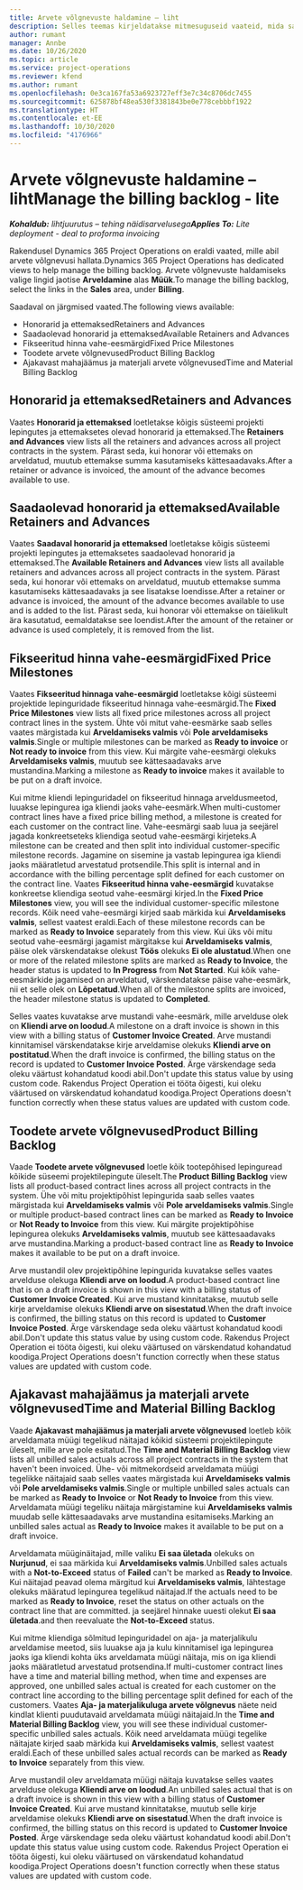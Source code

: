 ```yaml
---
title: Arvete võlgnevuste haldamine – liht
description: Selles teemas kirjeldatakse mitmesuguseid vaateid, mida saab kasutada arvete võlgnevuste haldamisel.
author: rumant
manager: Annbe
ms.date: 10/26/2020
ms.topic: article
ms.service: project-operations
ms.reviewer: kfend
ms.author: rumant
ms.openlocfilehash: 0e3ca167fa53a6923727eff3e7c34c8706dc7455
ms.sourcegitcommit: 625878bf48ea530f3381843be0e778cebbbf1922
ms.translationtype: HT
ms.contentlocale: et-EE
ms.lasthandoff: 10/30/2020
ms.locfileid: "4176966"
---
```

# <a name="manage-the-billing-backlog---lite"></a><span data-ttu-id="55a54-103">Arvete võlgnevuste haldamine – liht</span><span class="sxs-lookup"><span data-stu-id="55a54-103">Manage the billing backlog - lite</span></span>

<span data-ttu-id="55a54-104">_**Kohaldub:** lihtjuurutus – tehing näidisarvelusega_</span><span class="sxs-lookup"><span data-stu-id="55a54-104">_**Applies To:** Lite deployment - deal to proforma invoicing_</span></span>

<span data-ttu-id="55a54-105">Rakendusel Dynamics 365 Project Operations on eraldi vaated, mille abil arvete võlgnevusi hallata.</span><span class="sxs-lookup"><span data-stu-id="55a54-105">Dynamics 365 Project Operations has dedicated views to help manage the billing backlog.</span></span> <span data-ttu-id="55a54-106">Arvete võlgnevuste haldamiseks valige lingid jaotise **Arveldamine** alas **Müük**.</span><span class="sxs-lookup"><span data-stu-id="55a54-106">To manage the billing backlog, select the links in the **Sales** area, under **Billing**.</span></span> 

<span data-ttu-id="55a54-107">Saadaval on järgmised vaated.</span><span class="sxs-lookup"><span data-stu-id="55a54-107">The following views available:</span></span>

- <span data-ttu-id="55a54-108">Honorarid ja ettemaksed</span><span class="sxs-lookup"><span data-stu-id="55a54-108">Retainers and Advances</span></span>
- <span data-ttu-id="55a54-109">Saadaolevad honorarid ja ettemaksed</span><span class="sxs-lookup"><span data-stu-id="55a54-109">Available Retainers and Advances</span></span>
- <span data-ttu-id="55a54-110">Fikseeritud hinna vahe-eesmärgid</span><span class="sxs-lookup"><span data-stu-id="55a54-110">Fixed Price Milestones</span></span>
- <span data-ttu-id="55a54-111">Toodete arvete võlgnevused</span><span class="sxs-lookup"><span data-stu-id="55a54-111">Product Billing Backlog</span></span>
- <span data-ttu-id="55a54-112">Ajakavast mahajäämus ja materjali arvete võlgnevused</span><span class="sxs-lookup"><span data-stu-id="55a54-112">Time and Material Billing Backlog</span></span>

## <a name="retainers-and-advances"></a><span data-ttu-id="55a54-113">Honorarid ja ettemaksed</span><span class="sxs-lookup"><span data-stu-id="55a54-113">Retainers and Advances</span></span>

<span data-ttu-id="55a54-114">Vaates **Honorarid ja ettemaksed** loetletakse kõigis süsteemi projekti lepingutes ja ettemaksetes olevad honorarid ja ettemaksed.</span><span class="sxs-lookup"><span data-stu-id="55a54-114">The **Retainers and Advances** view lists all the retainers and advances across all project contracts in the system.</span></span> <span data-ttu-id="55a54-115">Pärast seda, kui honorar või ettemaks on arveldatud, muutub ettemakse summa kasutamiseks kättesaadavaks.</span><span class="sxs-lookup"><span data-stu-id="55a54-115">After a retainer or advance is invoiced, the amount of the advance becomes available to use.</span></span>

## <a name="available-retainers-and-advances"></a><span data-ttu-id="55a54-116">Saadaolevad honorarid ja ettemaksed</span><span class="sxs-lookup"><span data-stu-id="55a54-116">Available Retainers and Advances</span></span>

<span data-ttu-id="55a54-117">Vaates **Saadaval honorarid ja ettemaksed** loetletakse kõigis süsteemi projekti lepingutes ja ettemaksetes saadaolevad honorarid ja ettemaksed.</span><span class="sxs-lookup"><span data-stu-id="55a54-117">The **Available Retainers and Advances** view lists all available retainers and advances across all project contracts in the system.</span></span> <span data-ttu-id="55a54-118">Pärast seda, kui honorar või ettemaks on arveldatud, muutub ettemakse summa kasutamiseks kättesaadavaks ja see lisatakse loendisse.</span><span class="sxs-lookup"><span data-stu-id="55a54-118">After a retainer or advance is invoiced, the amount of the advance becomes available to use and is added to the list.</span></span> <span data-ttu-id="55a54-119">Pärast seda, kui honorar või ettemakse on täielikult ära kasutatud, eemaldatakse see loendist.</span><span class="sxs-lookup"><span data-stu-id="55a54-119">After the amount of the retainer or advance is used completely, it is removed from the list.</span></span>

## <a name="fixed-price-milestones"></a><span data-ttu-id="55a54-120">Fikseeritud hinna vahe-eesmärgid</span><span class="sxs-lookup"><span data-stu-id="55a54-120">Fixed Price Milestones</span></span>

<span data-ttu-id="55a54-121">Vaates **Fikseeritud hinnaga vahe-eesmärgid** loetletakse kõigi süsteemi projektide lepinguridade fikseeritud hinnaga vahe-eesmärgid.</span><span class="sxs-lookup"><span data-stu-id="55a54-121">The **Fixed Price Milestones** view lists all fixed price milestones across all project contract lines in the system.</span></span> <span data-ttu-id="55a54-122">Ühte või mitut vahe-eesmärke saab selles vaates märgistada kui **Arveldamiseks valmis** või **Pole arveldamiseks valmis**.</span><span class="sxs-lookup"><span data-stu-id="55a54-122">Single or multiple milestones can be marked as **Ready to invoice** or **Not ready to invoice** from this view.</span></span> <span data-ttu-id="55a54-123">Kui märgite vahe-eesmärgi olekuks **Arveldamiseks valmis**, muutub see kättesaadavaks arve mustandina.</span><span class="sxs-lookup"><span data-stu-id="55a54-123">Marking a milestone as **Ready to invoice** makes it available to be put on a draft invoice.</span></span>

<span data-ttu-id="55a54-124">Kui mitme kliendi lepinguridadel on fikseeritud hinnaga arveldusmeetod, luuakse lepingurea iga kliendi jaoks vahe-eesmärk.</span><span class="sxs-lookup"><span data-stu-id="55a54-124">When multi-customer contract lines have a fixed price billing method, a milestone is created for each customer on the contract line.</span></span> <span data-ttu-id="55a54-125">Vahe-eesmärgi saab luua ja seejärel jagada konkreetseteks kliendiga seotud vahe-eesmärgi kirjeteks.</span><span class="sxs-lookup"><span data-stu-id="55a54-125">A milestone can be created and then split into individual customer-specific milestone records.</span></span> <span data-ttu-id="55a54-126">Jagamine on sisemine ja vastab lepingurea iga kliendi jaoks määratletud arvestatud protsendile.</span><span class="sxs-lookup"><span data-stu-id="55a54-126">This split is internal and in accordance with the billing percentage split defined for each customer on the contract line.</span></span> <span data-ttu-id="55a54-127">Vaates **Fikseeritud hinna vahe-eesmärgid** kuvatakse konkreetse kliendiga seotud vahe-eesmärgi kirjed.</span><span class="sxs-lookup"><span data-stu-id="55a54-127">In the **Fixed Price Milestones** view, you will see the individual customer-specific milestone records.</span></span> <span data-ttu-id="55a54-128">Kõik need vahe-eesmärgi kirjed saab märkida kui **Arveldamiseks valmis**, sellest vaatest eraldi.</span><span class="sxs-lookup"><span data-stu-id="55a54-128">Each of these milestone records can be marked as **Ready to Invoice** separately from this view.</span></span> <span data-ttu-id="55a54-129">Kui üks või mitu seotud vahe-eesmärgi jagamist märgitakse kui **Arveldamiseks valmis**, päise olek värskendatakse olekust **Töös** olekuks **Ei ole alustatud**.</span><span class="sxs-lookup"><span data-stu-id="55a54-129">When one or more of the related milestone splits are marked as **Ready to Invoice**, the header status is updated to **In Progress** from **Not Started**.</span></span> <span data-ttu-id="55a54-130">Kui kõik vahe-eesmärkide jagamised on arveldatud, värskendatakse päise vahe-eesmärk, nii et selle olek on **Lõpetatud**.</span><span class="sxs-lookup"><span data-stu-id="55a54-130">When all of the milestone splits are invoiced, the header milestone status is updated to **Completed**.</span></span>

<span data-ttu-id="55a54-131">Selles vaates kuvatakse arve mustandi vahe-eesmärk, mille arvelduse olek on **Kliendi arve on loodud**.</span><span class="sxs-lookup"><span data-stu-id="55a54-131">A milestone on a draft invoice is shown in this view with a billing status of **Customer Invoice Created**.</span></span> <span data-ttu-id="55a54-132">Arve mustandi kinnitamisel värskendatakse kirje arveldamise olekuks **Kliendi arve on postitatud**.</span><span class="sxs-lookup"><span data-stu-id="55a54-132">When the draft invoice is confirmed, the billing status on the record is updated to **Customer Invoice Posted**.</span></span> <span data-ttu-id="55a54-133">Ärge värskendage seda oleku väärtust kohandatud koodi abil.</span><span class="sxs-lookup"><span data-stu-id="55a54-133">Don't update this status value by using custom code.</span></span> <span data-ttu-id="55a54-134">Rakendus Project Operation ei tööta õigesti, kui oleku väärtused on värskendatud kohandatud koodiga.</span><span class="sxs-lookup"><span data-stu-id="55a54-134">Project Operations doesn't function correctly when these status values are updated with custom code.</span></span>

## <a name="product-billing-backlog"></a><span data-ttu-id="55a54-135">Toodete arvete võlgnevused</span><span class="sxs-lookup"><span data-stu-id="55a54-135">Product Billing Backlog</span></span>

<span data-ttu-id="55a54-136">Vaade **Toodete arvete võlgnevused** loetle kõik tootepõhised lepinguread kõikide süseemi projektilepingute üleselt.</span><span class="sxs-lookup"><span data-stu-id="55a54-136">The **Product Billing Backlog** view lists all product-based contract lines across all project contracts in the system.</span></span> <span data-ttu-id="55a54-137">Ühe või mitu projektipõhist lepingurida saab selles vaates märgistada kui **Arveldamiseks valmis** või **Pole arveldamiseks valmis**.</span><span class="sxs-lookup"><span data-stu-id="55a54-137">Single or multiple product-based contract lines can be marked as **Ready to Invoice** or **Not Ready to Invoice** from this view.</span></span> <span data-ttu-id="55a54-138">Kui märgite projektipõhise lepingurea olekuks **Arveldamiseks valmis**, muutub see kättesaadavaks arve mustandina.</span><span class="sxs-lookup"><span data-stu-id="55a54-138">Marking a product-based contract line as **Ready to Invoice** makes it available to be put on a draft invoice.</span></span>

<span data-ttu-id="55a54-139">Arve mustandil olev projektipõhine lepingurida kuvatakse selles vaates arvelduse olekuga **Kliendi arve on loodud**.</span><span class="sxs-lookup"><span data-stu-id="55a54-139">A product-based contract line that is on a draft invoice is shown in this view with a billing status of **Customer Invoice Created**.</span></span> <span data-ttu-id="55a54-140">Kui arve mustand kinnitatakse, muutub selle kirje arveldamise olekuks **Kliendi arve on sisestatud**.</span><span class="sxs-lookup"><span data-stu-id="55a54-140">When the draft invoice is confirmed, the billing status on this record is updated to **Customer Invoice Posted**.</span></span> <span data-ttu-id="55a54-141">Ärge värskendage seda oleku väärtust kohandatud koodi abil.</span><span class="sxs-lookup"><span data-stu-id="55a54-141">Don't update this status value by using custom code.</span></span> <span data-ttu-id="55a54-142">Rakendus Project Operation ei tööta õigesti, kui oleku väärtused on värskendatud kohandatud koodiga.</span><span class="sxs-lookup"><span data-stu-id="55a54-142">Project Operations doesn't function correctly when these status values are updated with custom code.</span></span>

## <a name="time-and-material-billing-backlog"></a><span data-ttu-id="55a54-143">Ajakavast mahajäämus ja materjali arvete võlgnevused</span><span class="sxs-lookup"><span data-stu-id="55a54-143">Time and Material Billing Backlog</span></span>

<span data-ttu-id="55a54-144">Vaade **Ajakavast mahajäämus ja materjali arvete võlgnevused** loetleb kõik arveldamata müügi tegelikud näitajad kõikid süsteemi projektilepingute üleselt, mille arve pole esitatud.</span><span class="sxs-lookup"><span data-stu-id="55a54-144">The **Time and Material Billing Backlog** view lists all unbilled sales actuals across all project contracts in the system that haven't been invoiced.</span></span> <span data-ttu-id="55a54-145">Ühe- või mitmekordseid arveldamata müügi tegelikke näitajaid saab selles vaates märgistada kui **Arveldamiseks valmis** või **Pole arveldamiseks valmis**.</span><span class="sxs-lookup"><span data-stu-id="55a54-145">Single or multiple unbilled sales actuals can be marked as **Ready to Invoice** or **Not Ready to Invoice** from this view.</span></span> <span data-ttu-id="55a54-146">Arveldamata müügi tegeliku näitaja märgistamine kui **Arveldamiseks valmis** muudab selle kättesaadavaks arve mustandina esitamiseks.</span><span class="sxs-lookup"><span data-stu-id="55a54-146">Marking an unbilled sales actual as **Ready to Invoice** makes it available to be put on a draft invoice.</span></span>

<span data-ttu-id="55a54-147">Arveldamata müüginäitajad, mille valiku **Ei saa ületada** olekuks on **Nurjunud**, ei saa märkida kui **Arveldamiseks valmis**.</span><span class="sxs-lookup"><span data-stu-id="55a54-147">Unbilled sales actuals with a **Not-to-Exceed** status of **Failed** can't be marked as **Ready to Invoice**.</span></span> <span data-ttu-id="55a54-148">Kui näitajad peavad olema märgitud kui **Arveldamiseks valmis**, lähtestage olekuks määratud lepingurea tegelikud näitajad.</span><span class="sxs-lookup"><span data-stu-id="55a54-148">If the actuals need to be marked as **Ready to Invoice**, reset the status on other actuals on the contract line that are committed.</span></span> <span data-ttu-id="55a54-149">ja seejärel hinnake uuesti olekut **Ei saa ületada**.</span><span class="sxs-lookup"><span data-stu-id="55a54-149">and then reevaluate the **Not-to-Exceed** status.</span></span>

<span data-ttu-id="55a54-150">Kui mitme kliendiga sõlmitud lepinguridadel on aja- ja materjalikulu arveldamise meetod, siis luuakse aja ja kulu kinnitamisel iga lepingurea jaoks iga kliendi kohta üks arveldamata müügi näitaja, mis on iga kliendi jaoks määratletud arvestatud protsendina.</span><span class="sxs-lookup"><span data-stu-id="55a54-150">If multi-customer contract lines have a time and material billing method, when time and expenses are approved, one unbilled sales actual is created for each customer on the contract line according to the billing percentage split defined for each of the customers.</span></span> <span data-ttu-id="55a54-151">Vaates **Aja- ja materjalikuluga arvete võlgnevus** näete neid kindlat klienti puudutavaid arveldamata müügi näitajaid.</span><span class="sxs-lookup"><span data-stu-id="55a54-151">In the **Time and Material Billing Backlog** view, you will see these individual customer-specific unbilled sales actuals.</span></span> <span data-ttu-id="55a54-152">Kõik need arveldamata müügi tegelike näitajate kirjed saab märkida kui **Arveldamiseks valmis**, sellest vaatest eraldi.</span><span class="sxs-lookup"><span data-stu-id="55a54-152">Each of these unbilled sales actual records can be marked as **Ready to Invoice** separately from this view.</span></span>

<span data-ttu-id="55a54-153">Arve mustandil olev arveldamata müügi näitaja kuvatakse selles vaates arvelduse olekuga **Kliendi arve on loodud**.</span><span class="sxs-lookup"><span data-stu-id="55a54-153">An unbilled sales actual that is on a draft invoice is shown in this view with a billing status of **Customer Invoice Created**.</span></span> <span data-ttu-id="55a54-154">Kui arve mustand kinnitatakse, muutub selle kirje arveldamise olekuks **Kliendi arve on sisestatud**.</span><span class="sxs-lookup"><span data-stu-id="55a54-154">When the draft invoice is confirmed, the billing status on this record is updated to **Customer Invoice Posted**.</span></span> <span data-ttu-id="55a54-155">Ärge värskendage seda oleku väärtust kohandatud koodi abil.</span><span class="sxs-lookup"><span data-stu-id="55a54-155">Don't update this status value using custom code.</span></span> <span data-ttu-id="55a54-156">Rakendus Project Operation ei tööta õigesti, kui oleku väärtused on värskendatud kohandatud koodiga.</span><span class="sxs-lookup"><span data-stu-id="55a54-156">Project Operations doesn't function correctly when these status values are updated with custom code.</span></span>
